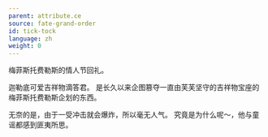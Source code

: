 ```yaml
---
parent: attribute.ce
source: fate-grand-order
id: tick-tock
language: zh
weight: 0
---
```


梅菲斯托费勒斯的情人节回礼。

迦勒底可爱吉祥物滴答君。
是长久以来企图篡夺一直由芙芙坚守的吉祥物宝座的梅菲斯托费勒斯企划的东西。

无奈的是，由于一受冲击就会爆炸，所以毫无人气。
究竟是为什么呢～，他与童谣都感到匪夷所思。
